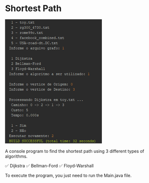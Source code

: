 # Shortest Path

<p>
  <img src="https://github.com/omouravictor/omouravictor/blob/main/assets/shortest-path.PNG" alt="Shortest-Path">
</p>

A console program to find the shortest path using 3 different types of algorithms.

✅ Dijkstra ✅ Bellman-Ford ✅ Floyd-Warshall

To execute the program, you just need to run the Main.java file.
